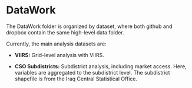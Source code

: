 # DataWork

The DataWork folder is organized by dataset, where both github and dropbox contain the same high-level data folder.

Currently, the main analysis datasets are:

* __VIIRS:__ Grid-level analysis with VIIRS.

* __CSO Subdistricts:__ Subdistrict analysis, including market access. Here, variables are aggregated to the subdistrict level. The subdistrict shapefile is from the Iraq Central Statistical Office.
